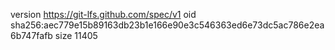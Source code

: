 version https://git-lfs.github.com/spec/v1
oid sha256:aec779e15b89163db23b1e166e90e3c546363ed6e73dc5ac786e2ea6b747fafb
size 11405

